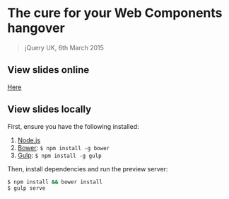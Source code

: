 # The cure for your Web Components hangover
> jQuery UK, 6th March 2015

## View slides online

[Here](http://soledadpenades.com/files/t/20150306_jquk)

## View slides locally

First, ensure you have the following installed:

1. [Node.js](http://nodejs.org)
2. [Bower](http://bower.io): `$ npm install -g bower`
3. [Gulp](http://gulpjs.com): `$ npm install -g gulp`

Then, install dependencies and run the preview server:

```bash
$ npm install && bower install
$ gulp serve
```
